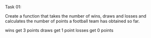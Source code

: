 <!-- The first Task -->
Task 01:

Create a function that takes the number of wins, draws and losses and calculates the number of points a football team has obtained so far.

wins get 3 points
draws get 1 point
losses get 0 points

<!-- The second Task -->

